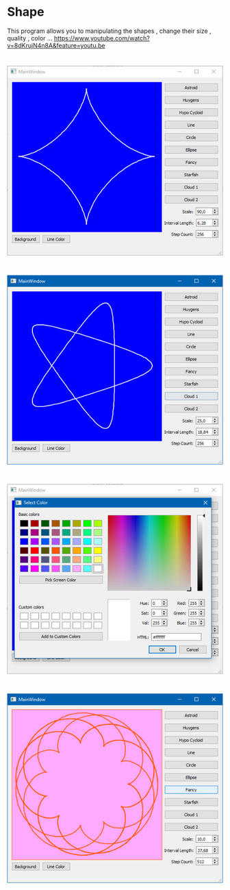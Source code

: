 # Shape
This program allows you to manipulating the shapes , change their size , quality , color ...
https://www.youtube.com/watch?v=8dKrujN4n8A&feature=youtu.be
# ![alt text](https://github.com/PanVova/Shape/blob/master/Watch%20dogs%202%20%20335.jpg)
# ![alt text](https://github.com/PanVova/Shape/blob/master/Watch%20dogs%202%20%20336.jpg)
# ![alt text](https://github.com/PanVova/Shape/blob/master/Watch%20dogs%202%20%20337.jpg)
# ![alt text](https://github.com/PanVova/Shape/blob/master/Watch%20dogs%202%20%20338.jpg)
